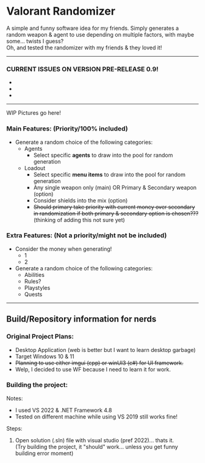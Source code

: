 # Valorant Randomizer
A simple and funny software idea for my friends. Simply generates a random weapon &amp; agent to use depending on multiple factors, with maybe some... twists I guess?  
Oh, and tested the randomizer with my friends & they loved it!

---

### CURRENT ISSUES ON VERSION PRE-RELEASE 0.9!
-
- 
- 

---

WIP Pictures go here!

### Main Features: (Priority/100% included)
- Generate a random choice of the following categories:
  - Agents
    - Select specific **agents** to draw into the pool for random generation
  - Loadout
    - Select specific **menu items** to draw into the pool for random generation
    - Any single weapon only (main) OR Primary & Secondary weapon (option)
    - Consider shields into the mix (option)
    - ~~Should primary take priority with current money over secondary in randomization if both primary & secondary option is chosen???~~ (thinking of adding this not sure yet)


### Extra Features: (Not a priority/might not be included)
- Consider the money when generating!
  - 1
  - 2
- Generate a random choice of the following categories:
  - Abilities
  - Rules?
  - Playstyles
  - Quests

---

## Build/Repository information for nerds

### Original Project Plans:
- Desktop Application (web is better but I want to learn desktop garbage)
- Target Windows 10 & 11
-  ~~Planning to use either imgui (cpp) or winUI3 (c#) for UI framework.~~
- Welp, I decided to use WF because I need to learn it for work.

### Building the project:
Notes:  
- I used VS 2022 & .NET Framework 4.8
- Tested on different machine while using VS 2019 still works fine!
  
Steps:
1) Open solution (.sln) file with visual studio (pref 2022)... thats it.  
(Try building the project, it "should" work... unless you get funny building error moment)

